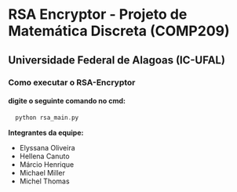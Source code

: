 # RSA Encryptor - Projeto de Matemática Discreta (COMP209)

## Universidade Federal de Alagoas (IC-UFAL)

### Como executar o RSA-Encryptor

#### digite o seguinte comando no cmd:
```c
  python rsa_main.py
```

**Integrantes da equipe:**
- Elyssana Oliveira 
- Hellena Canuto  
- Márcio Henrique 
- Michael Miller  
- Michel Thomas  
